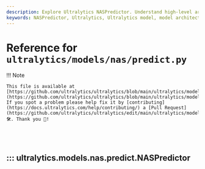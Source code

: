 ```yaml
---
description: Explore Ultralytics NASPredictor. Understand high-level architecture of the model for effective implementation and efficient predictions.
keywords: NASPredictor, Ultralytics, Ultralytics model, model architecture, efficient predictions
---
```


# Reference for `ultralytics/models/nas/predict.py`

!!! Note

    This file is available at [https://github.com/ultralytics/ultralytics/blob/main/ultralytics/models/nas/predict.py](https://github.com/ultralytics/ultralytics/blob/main/ultralytics/models/nas/predict.py). If you spot a problem please help fix it by [contributing](https://docs.ultralytics.com/help/contributing/) a [Pull Request](https://github.com/ultralytics/ultralytics/edit/main/ultralytics/models/nas/predict.py) 🛠️. Thank you 🙏!

<br><br>

## ::: ultralytics.models.nas.predict.NASPredictor

<br><br>
